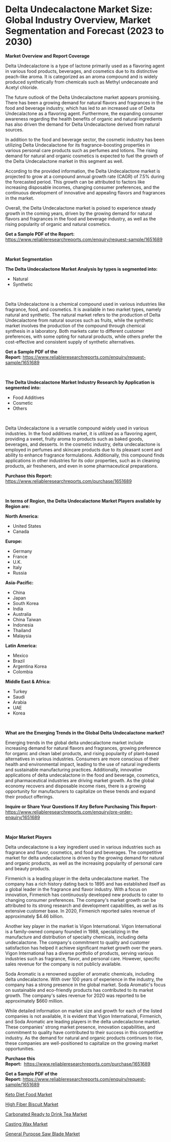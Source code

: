 <p><h1>Delta Undecalactone Market Size: Global Industry Overview, Market Segmentation and Forecast (2023 to 2030)</h1></p><p><strong>Market Overview and Report Coverage</strong></p>
<p><p>Delta Undecalactone is a type of lactone primarily used as a flavoring agent in various food products, beverages, and cosmetics due to its distinctive peach-like aroma. It is categorized as an aroma compound and is widely produced synthetically from chemicals such as Methyl undecanoate and Acetyl chloride.</p><p>The future outlook of the Delta Undecalactone market appears promising. There has been a growing demand for natural flavors and fragrances in the food and beverage industry, which has led to an increased use of Delta Undecalactone as a flavoring agent. Furthermore, the expanding consumer awareness regarding the health benefits of organic and natural ingredients has also driven the demand for Delta Undecalactone derived from natural sources.</p><p>In addition to the food and beverage sector, the cosmetic industry has been utilizing Delta Undecalactone for its fragrance-boosting properties in various personal care products such as perfumes and lotions. The rising demand for natural and organic cosmetics is expected to fuel the growth of the Delta Undecalactone market in this segment as well.</p><p>According to the provided information, the Delta Undecalactone market is projected to grow at a compound annual growth rate (CAGR) of 7.5% during the forecasted period. This growth can be attributed to factors like increasing disposable incomes, changing consumer preferences, and the continuous development of innovative and appealing flavors and fragrances in the market.</p><p>Overall, the Delta Undecalactone market is poised to experience steady growth in the coming years, driven by the growing demand for natural flavors and fragrances in the food and beverage industry, as well as the rising popularity of organic and natural cosmetics.</p></p>
<p><strong>Get a Sample PDF of the Report:</strong> <a href="https://www.reliableresearchreports.com/enquiry/request-sample/1651689">https://www.reliableresearchreports.com/enquiry/request-sample/1651689</a></p>
<p>&nbsp;</p>
<p><strong>Market Segmentation</strong></p>
<p><strong>The Delta Undecalactone Market Analysis by types is segmented into:</strong></p>
<p><ul><li>Natural</li><li>Synthetic</li></ul></p>
<p>&nbsp;</p>
<p><p>Delta Undecalactone is a chemical compound used in various industries like fragrance, food, and cosmetics. It is available in two market types, namely natural and synthetic. The natural market refers to the production of Delta Undecalactone from natural sources such as fruits, while the synthetic market involves the production of the compound through chemical synthesis in a laboratory. Both markets cater to different customer preferences, with some opting for natural products, while others prefer the cost-effective and consistent supply of synthetic alternatives.</p></p>
<p><strong>Get a Sample PDF of the Report:</strong>&nbsp;<a href="https://www.reliableresearchreports.com/enquiry/request-sample/1651689">https://www.reliableresearchreports.com/enquiry/request-sample/1651689</a></p>
<p>&nbsp;</p>
<p><strong>The Delta Undecalactone Market Industry Research by Application is segmented into:</strong></p>
<p><ul><li>Food Additives</li><li>Cosmetic</li><li>Others</li></ul></p>
<p>&nbsp;</p>
<p><p>Delta Undecalactone is a versatile compound widely used in various industries. In the food additives market, it is utilized as a flavoring agent, providing a sweet, fruity aroma to products such as baked goods, beverages, and desserts. In the cosmetic industry, delta undecalactone is employed in perfumes and skincare products due to its pleasant scent and ability to enhance fragrance formulations. Additionally, this compound finds applications in other industries for its odor properties, such as in cleaning products, air fresheners, and even in some pharmaceutical preparations.</p></p>
<p><strong>Purchase this Report:</strong>&nbsp; <a href="https://www.reliableresearchreports.com/purchase/1651689">https://www.reliableresearchreports.com/purchase/1651689</a></p>
<p>&nbsp;</p>
<p><strong>In terms of Region, the Delta Undecalactone Market Players available by Region are:</strong></p>
<p>
    <p> <strong> North America: </strong>
        <ul>
            <li>United States</li>
            <li>Canada</li>
        </ul>
        </p> 
    <p> <strong> Europe: </strong>
        <ul>
            <li>Germany</li>
            <li>France</li>
            <li>U.K.</li>
            <li>Italy</li>
            <li>Russia</li>
        </ul>
        </p> 
    <p> <strong> Asia-Pacific: </strong>
        <ul>
            <li>China</li>
            <li>Japan</li>
            <li>South Korea</li>
            <li>India</li>
            <li>Australia</li>
            <li>China Taiwan</li>
            <li>Indonesia</li>
            <li>Thailand</li>
            <li>Malaysia</li>
        </ul>
        </p> 
    <p> <strong> Latin America: </strong>
        <ul>
            <li>Mexico</li>
            <li>Brazil</li>
            <li>Argentina Korea</li>
            <li>Colombia</li>
        </ul>
        </p> 
    <p> <strong> Middle East & Africa: </strong>
        <ul>
            <li>Turkey</li>
            <li>Saudi</li>
            <li>Arabia</li>
            <li>UAE</li>
            <li>Korea</li>
        </ul>
    </p>
    </p>
<p>&nbsp;</p>
<p><strong>What are the Emerging Trends in the Global Delta Undecalactone market?</strong></p>
<p><p>Emerging trends in the global delta undecalactone market include increasing demand for natural flavors and fragrances, growing preference for organic and clean label products, and rising popularity of plant-based alternatives in various industries. Consumers are more conscious of their health and environmental impact, leading to the use of natural ingredients and sustainable manufacturing practices. Additionally, innovative applications of delta undecalactone in the food and beverage, cosmetics, and pharmaceutical industries are driving market growth. As the global economy recovers and disposable income rises, there is a growing opportunity for manufacturers to capitalize on these trends and expand their product offerings.</p></p>
<p><strong>Inquire or Share Your Questions If Any Before Purchasing This Report</strong>- <a href="https://www.reliableresearchreports.com/enquiry/pre-order-enquiry/1651689">https://www.reliableresearchreports.com/enquiry/pre-order-enquiry/1651689</a></p>
<p>&nbsp;</p>
<p><strong>Major Market Players</strong></p>
<p><p>Delta undecalactone is a key ingredient used in various industries such as fragrance and flavor, cosmetics, and food and beverages. The competitive market for delta undecalactone is driven by the growing demand for natural and organic products, as well as the increasing popularity of personal care and beauty products.</p><p>Firmenich is a leading player in the delta undecalactone market. The company has a rich history dating back to 1895 and has established itself as a global leader in the fragrance and flavor industry. With a focus on innovation, Firmenich has continuously developed new products to cater to changing consumer preferences. The company's market growth can be attributed to its strong research and development capabilities, as well as its extensive customer base. In 2020, Firmenich reported sales revenue of approximately $4.46 billion.</p><p>Another key player in the market is Vigon International. Vigon International is a family-owned company founded in 1988, specializing in the manufacture and distribution of specialty chemicals, including delta undecalactone. The company's commitment to quality and customer satisfaction has helped it achieve significant market growth over the years. Vigon International has a diverse portfolio of products, serving various industries such as fragrance, flavor, and personal care. However, specific sales revenue for the company is not publicly available.</p><p>Soda Aromatic is a renowned supplier of aromatic chemicals, including delta undecalactone. With over 100 years of experience in the industry, the company has a strong presence in the global market. Soda Aromatic's focus on sustainable and eco-friendly products has contributed to its market growth. The company's sales revenue for 2020 was reported to be approximately $660 million.</p><p>While detailed information on market size and growth for each of the listed companies is not available, it is evident that Vigon International, Firmenich, and Soda Aromatic are leading players in the delta undecalactone market. These companies' strong market presence, innovation capabilities, and commitment to quality have contributed to their success in this competitive industry. As the demand for natural and organic products continues to rise, these companies are well-positioned to capitalize on the growing market opportunities.</p></p>
<p><strong>Purchase this Report:</strong>&nbsp;&nbsp;<a href="https://www.reliableresearchreports.com/purchase/1651689">https://www.reliableresearchreports.com/purchase/1651689</a></p>
<p></p>
<p><strong>Get a Sample PDF of the Report:</strong>&nbsp;<a href="https://www.reliableresearchreports.com/enquiry/request-sample/1651689">https://www.reliableresearchreports.com/enquiry/request-sample/1651689</a></p>
<p><p><a href="https://medium.com/@eloisadavis6326/keto-diet-food-market-trends-and-market-analysis-forecasted-for-period-2023-2030-6c3ff08ba687">Keto Diet Food Market</a></p><p><a href="https://medium.com/@kavonhansen3626/high-fiber-biscuit-market-outlook-industry-overview-and-forecast-2023-to-2030-3148cd773c47">High Fiber Biscuit Market</a></p><p><a href="https://medium.com/@staceyhilll3626/carbonated-ready-to-drink-tea-market-analysis-and-sze-forecasted-for-period-from-2023-to-2030-7b2dfecd2604">Carbonated Ready to Drink Tea Market</a></p><p><a href="https://github.com/Chiragrp22/Market-Research-Report-List-1/blob/main/casting-wax-market.md">Casting Wax Market</a></p><p><a href="https://github.com/Chiragrp23/Market-Research-Report-List-1/blob/main/general-purpose-saw-blade-market.md">General Purpose Saw Blade Market</a></p></p>